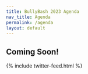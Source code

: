 ```yaml
---
title: BullyBash 2023 Agenda
nav_title: Agenda
permalink: /agenda
layout: default
---
```

## Coming Soon!
{% include twitter-feed.html %}
